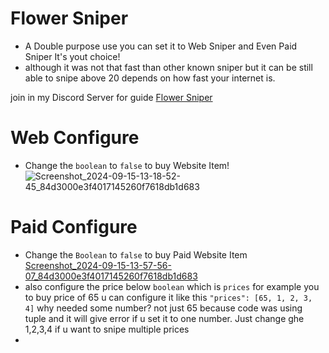 # Flower Sniper
- A Double purpose use you can set it to Web Sniper and Even Paid Sniper It's yout choice!
- although it was not that fast than other known sniper but it can be still able to snipe above 20 depends on how fast your internet is.

join in my Discord Server for guide
[Flower Sniper](https://discord.gg/SjzcTEFQbu)

# Web Configure 
- Change the ``boolean`` to ``false`` to buy Website Item!
![Screenshot_2024-09-15-13-18-52-45_84d3000e3f4017145260f7618db1d683](https://github.com/user-attachments/assets/273dda5f-3d72-45ba-8441-5d3170139bdf)

# Paid Configure 
- Change the ``Boolean`` to ``false`` to buy Paid Website Item
[Screenshot_2024-09-15-13-57-56-07_84d3000e3f4017145260f7618db1d683](https://github.com/user-attachments/assets/fdc4fd13-05a2-4d82-81a1-376bf2d13f23)
- also configure the price below ``boolean`` which is ``prices`` for example you to buy price of 65 u can configure it like this ``"prices": [65, 1, 2, 3, 4]`` why needed some number? not just 65 because code was using tuple and it will give error if u set it to one number. Just change ghe 1,2,3,4 if u want to snipe multiple prices
- 
